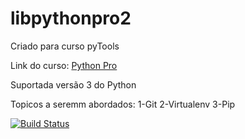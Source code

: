 # libpythonpro2
Criado para curso pyTools

Link do curso: [Python Pro](https://plataforma.dev.pro.br/)

Suportada versão 3 do Python

Topicos a seremm abordados:
1-Git
2-Virtualenv
3-Pip

[![Build Status](https://travis-ci.com/EstudosPython/libpythonpro2.svg?token=hxgdVvd52hyYrMw5v15K&branch=main)](https://travis-ci.com/EstudosPython/libpythonpro2)